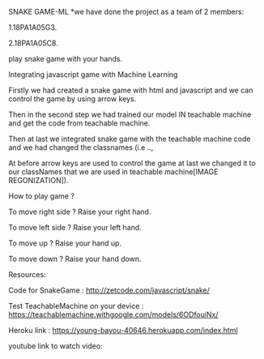 SNAKE GAME-ML
*we have done the project as a team of 2 members:

1.18PA1A05G3.

2.18PA1A05C8.

play snake game with your hands.

Integrating javascript game with Machine Learning

Firstly we had created a snake game with html and javascript and we can control the game by using arrow keys.

Then in the second step we had trained our model IN teachable machine and get the code from teachable machine.

Then at last we integrated snake game with the teachable machine code and we had changed the classnames (i.e ..,

At before arrow keys are used to control the game at last we changed it to our classNames that we are used in teachable machine[IMAGE REGONIZATION]).


How to play game ?

To move right side ? Raise your right hand.

To move left side ? Raise your left hand.

To move up ? Raise your hand up.

To move down ? Raise  your hand down.

Resources:

Code for SnakeGame : http://zetcode.com/javascript/snake/

Test TeachableMachine on your device : https://teachablemachine.withgoogle.com/models/6ODfouiNx/

Heroku link : https://young-bayou-40646.herokuapp.com/index.html

youtube link to watch video:
